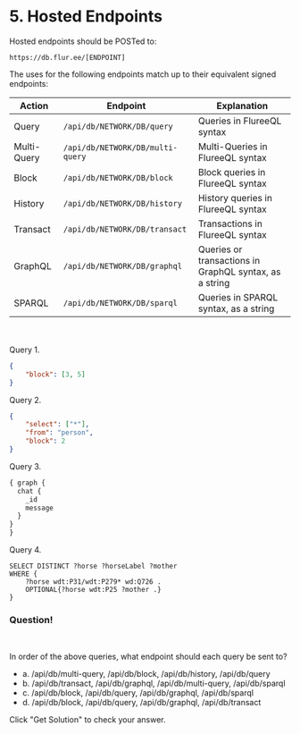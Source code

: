 # 5. Hosted Endpoints

Hosted endpoints should be POSTed to:

```http
https://db.flur.ee/[ENDPOINT]
```

The uses for the following endpoints match up to their equivalent signed endpoints:

Action | Endpoint | Explanation
-- | -- | --
Query | `/api/db/NETWORK/DB/query` | Queries in FlureeQL syntax
Multi-Query | `/api/db/NETWORK/DB/multi-query` | Multi-Queries in FlureeQL syntax
Block | `/api/db/NETWORK/DB/block` | Block queries in FlureeQL syntax
History |  `/api/db/NETWORK/DB/history`| History queries in FlureeQL syntax
Transact | `/api/db/NETWORK/DB/transact` | Transactions in FlureeQL syntax
GraphQL | `/api/db/NETWORK/DB/graphql` | Queries or transactions in GraphQL syntax, as a string
SPARQL | `/api/db/NETWORK/DB/sparql` | Queries in SPARQL syntax, as a string

<br/>
<br/>
Query 1.

```json
{
    "block": [3, 5]
}
```

Query 2.

```json
{
    "select": ["*"],
    "from": "person",
    "block": 2
}
```

Query 3.

```graphql
{ graph {
  chat {
    _id
    message
  }
}
}
```

Query 4.

```sparql
SELECT DISTINCT ?horse ?horseLabel ?mother 
WHERE {
    ?horse wdt:P31/wdt:P279* wd:Q726 .    
    OPTIONAL{?horse wdt:P25 ?mother .}
}
```

<div class="challenge">
<h3>Question!</h3>
<br/>
<p>In order of the above queries, what endpoint should each query be sent to?</p>
<ul>
    <li>a. /api/db/multi-query, /api/db/block, /api/db/history, /api/db/query </li>
    <li>b.  /api/db/transact, /api/db/graphql, /api/db/multi-query, /api/db/sparql </li>
    <li>c. /api/db/block, /api/db/query, /api/db/graphql, /api/db/sparql </li>
    <li>d. /api/db/block, /api/db/query, /api/db/graphql, /api/db/transact </li>
</ul>
<p>Click "Get Solution" to check your answer. </p>
</div>
<br/>
<br/>
